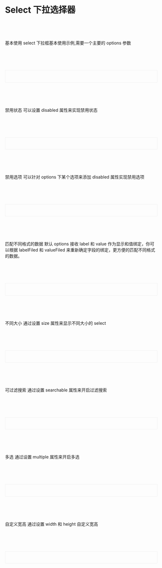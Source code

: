 # Select 下拉选择器
<script setup>
import demo1 from './demo1.vue';
import demo2 from './demo2.vue';
import demo3 from './demo3.vue';
import demo4 from './demo4.vue';
import demo5 from './demo5.vue';
import demo6 from './demo6.vue';
import demo7 from './demo7.vue';
import demo8 from './demo8.vue';
import codeds from '@/components/codeds.vue';


import DOC from '@/components/docview.vue';
const propDoc =  [
  ["v-model","下拉框绑定值，开启多选时类型为Array","String || Array","-","-"],
  ["size","尺寸大小","String","default / small / mini","default"],
  ["placeholder","下拉框占位字符","String","-","-"],
  ["options","下拉框数据配置label、value","Array","-","-"],
  ["disabled","是否为禁用状态","Boolean","true / false","false"],
  ["width","自定义宽度","String","-","260px"],
  ["height","自定义高度","String","-","-"],
  ["searchable","是否开启过滤搜索","Boolean","true / false","false"],
  ["multiple","是否开启多选","Boolean","true / false","false"],
  ["labelFiled","自定义替换lable的字段名","String","-","label"],
  ["valueFiled","自定义替换value的字段名","String","-","value"],

];


const eventDoc = [
  ["change", "下拉框选中事件","change = (files) =>{console.log(files)}"],
];
</script>

<div class="doc1">
基本使用
select 下拉框基本使用示例,需要一个主要的 options 参数
</div>
<div class="doc2">
  <demo1></demo1>
</div>
<Suspense><codeds compname="lselect" demoname="demo1"></codeds></Suspense>
<div class="doc1">
禁用状态
可以设置 disabled 属性来实现禁用状态
</div>
<div class="doc2">
  <demo2></demo2>
</div>
<Suspense><codeds compname="lselect" demoname="demo2"></codeds></Suspense>
<div class="doc1">
禁用选项
可以针对 options 下某个选项来添加 disabled 属性实现禁用选项
</div>
<div class="doc2">
  <demo3></demo3>
</div>
<Suspense><codeds compname="lselect" demoname="demo3"></codeds></Suspense>
<div class="doc1">
匹配不同格式的数据
默认 options 接收 label 和 value 作为显示和值绑定，你可以根据 labelFiled 和 valueFiled 来重新确定字段的绑定，更方便的匹配不同格式的数据。
</div>
<div class="doc2">
  <demo4></demo4>
</div>
<Suspense><codeds compname="lselect" demoname="demo4"></codeds></Suspense>
<div class="doc1">
不同大小
通过设置 size 属性来显示不同大小的 select

</div>
<div class="doc2">
  <demo5></demo5>
</div>
<Suspense><codeds compname="lselect" demoname="demo5"></codeds></Suspense>

<div class="doc1">
可过滤搜索
通过设置 searchable 属性来开启过滤搜索
</div>
<div class="doc2">
  <demo6></demo6>
</div>
<Suspense><codeds compname="lselect" demoname="demo6"></codeds></Suspense>

<div class="doc1">
多选
通过设置 multiple 属性来开启多选
</div>
<div class="doc2">
  <demo8></demo8>
</div>
<Suspense><codeds compname="lselect" demoname="demo8"></codeds></Suspense>

<div class="doc1">
自定义宽高
通过设置 width 和 height 自定义宽高
</div>
<div class="doc2">
  <demo7></demo7>
</div>
<Suspense><codeds compname="lselect" demoname="demo7"></codeds></Suspense>

<DOC title="属性" type=prop :body="propDoc"></DOC>

<br/>

<DOC title="input 事件" type=event :body="eventDoc"></DOC>

<style>
    .doc2{
        display:"block";
        border:1px solid #f0f0f0;
        /* height:20vh; */
        padding:2vw;
        margin-top:2vh;
    }
    .doc1{
        margin-top:2vh;
    }
</style>